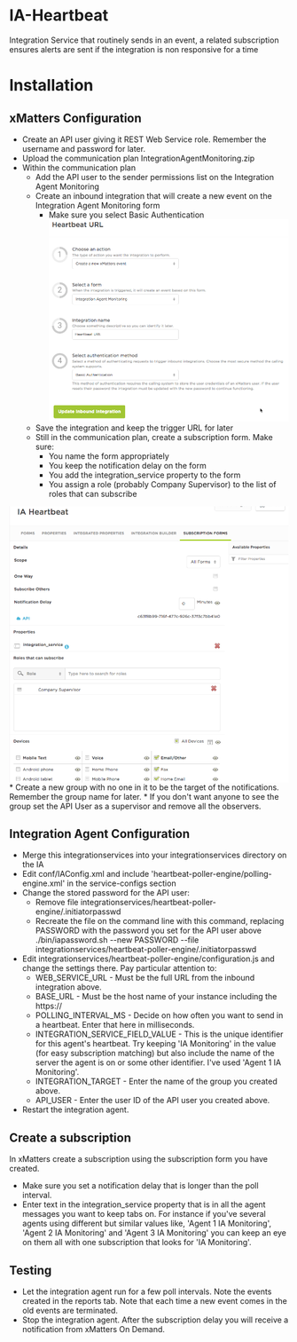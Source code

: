 # IA-Heartbeat
Integration Service that routinely sends in an event, a related subscription ensures alerts are sent if the integration is non responsive for a time

# Installation

## xMatters Configuration
* Create an API user giving it REST Web Service role.  Remember the username and password for later.
* Upload the communication plan IntegrationAgentMonitoring.zip
* Within the communication plan
  * Add the API user to the sender permissions list on the Integration Agent Monitoring
  * Create an inbound integration that will create a new event on the Integration Agent Monitoring form
    * Make sure you select Basic Authentication
![Inbound Integration](media/2017-12-04_14-58-13.png)
  * Save the integration and keep the trigger URL for later
  * Still in the communication plan, create a subscription form. Make sure:
    * You name the form appropriately
    * You keep the notification delay on the form
    * You add the integration_service property to the form
    * You assign a role (probably Company Supervisor) to the list of roles that can subscribe
<img src="media/2017-12-04_15-10-20.png" align="right">
  * Create a new group with no one in it to be the target of the notifications.  Remember the group name for later.
    * If you don't want anyone to see the group set the API User as a supervisor and remove all the observers.

## Integration Agent Configuration
* Merge this integrationservices into your integrationservices directory on the IA
* Edit conf/IAConfig.xml and include '<path>heartbeat-poller-engine/polling-engine.xml</path>' in the service-configs section
* Change the stored password for the API user:
  * Remove file integrationservices/heartbeat-poller-engine/.initiatorpasswd
  * Recreate the file on the command line with this command, replacing PASSWORD with the password you set for the API user above
    ./bin/iapassword.sh --new PASSWORD --file integrationservices/heartbeat-poller-engine/.initiatorpasswd
* Edit integrationservices/heartbeat-poller-engine/configuration.js and change the settings there.  Pay particular attention to:
  * WEB_SERVICE_URL - Must be the full URL from the inbound integration above.
  * BASE_URL - Must be the host name of your instance including the https://
  * POLLING_INTERVAL_MS - Decide on how often you want to send in a heartbeat.  Enter that here in milliseconds.
  * INTEGRATION_SERVICE_FIELD_VALUE - This is the unique identifier for this agent's heartbeat. Try keeping 'IA Monitoring' in the value (for easy subscription matching) but also include the name of the server the agent is on or some other identifier.  I've used 'Agent 1 IA Monitoring'.
  * INTEGRATION_TARGET - Enter the name of the group you created above.
  * API_USER - Enter the user ID of the API user you created above.
* Restart the integration agent.

## Create a subscription
In xMatters create a subscription using the subscription form you have created.
* Make sure you set a notification delay that is longer than the poll interval.
* Enter text in the integration_service property that is in all the agent messages you want to keep tabs on.  For instance if you've several agents using different but similar values like, 'Agent 1 IA Monitoring', 'Agent 2 IA Monitoring' and 'Agent 3 IA Monitoring' you can keep an eye on them all with one subscription that looks for 'IA Monitoring'.

## Testing
* Let the integration agent run for a few poll intervals.  Note the events created in the reports tab.  Note that each time a new event comes in the old events are terminated.
* Stop the integration agent.  After the subscription delay you will receive a notification from xMatters On Demand.
